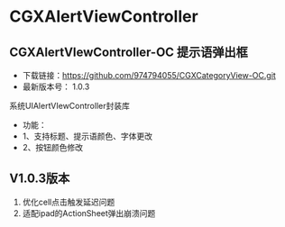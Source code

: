 # CGXAlertViewController
## CGXAlertVIewController-OC 提示语弹出框 

- 下载链接：https://github.com/974794055/CGXCategoryView-OC.git
- 最新版本号： 1.0.3

系统UIAlertVIewController封装库
-  功能：
-  1、支持标题、提示语颜色、字体更改
-  2、按钮颜色修改

## V1.0.3版本
1. 优化cell点击触发延迟问题
2. 适配ipad的ActionSheet弹出崩溃问题 
